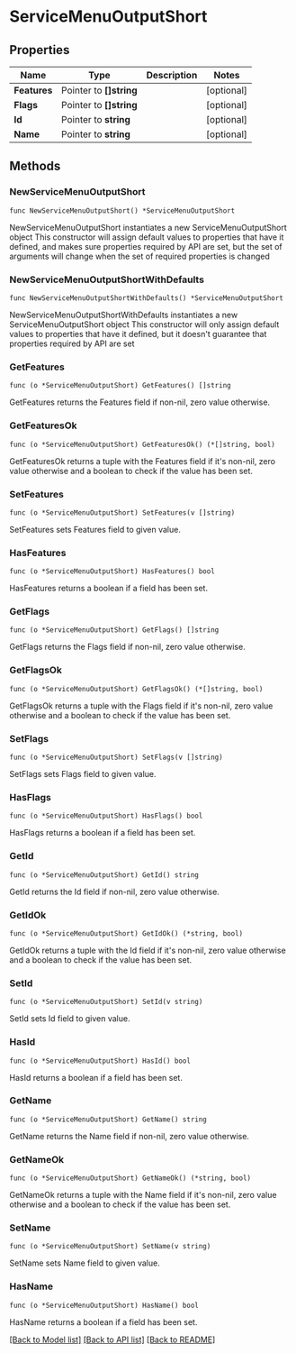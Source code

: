 # ServiceMenuOutputShort

## Properties

Name | Type | Description | Notes
------------ | ------------- | ------------- | -------------
**Features** | Pointer to **[]string** |  | [optional] 
**Flags** | Pointer to **[]string** |  | [optional] 
**Id** | Pointer to **string** |  | [optional] 
**Name** | Pointer to **string** |  | [optional] 

## Methods

### NewServiceMenuOutputShort

`func NewServiceMenuOutputShort() *ServiceMenuOutputShort`

NewServiceMenuOutputShort instantiates a new ServiceMenuOutputShort object
This constructor will assign default values to properties that have it defined,
and makes sure properties required by API are set, but the set of arguments
will change when the set of required properties is changed

### NewServiceMenuOutputShortWithDefaults

`func NewServiceMenuOutputShortWithDefaults() *ServiceMenuOutputShort`

NewServiceMenuOutputShortWithDefaults instantiates a new ServiceMenuOutputShort object
This constructor will only assign default values to properties that have it defined,
but it doesn't guarantee that properties required by API are set

### GetFeatures

`func (o *ServiceMenuOutputShort) GetFeatures() []string`

GetFeatures returns the Features field if non-nil, zero value otherwise.

### GetFeaturesOk

`func (o *ServiceMenuOutputShort) GetFeaturesOk() (*[]string, bool)`

GetFeaturesOk returns a tuple with the Features field if it's non-nil, zero value otherwise
and a boolean to check if the value has been set.

### SetFeatures

`func (o *ServiceMenuOutputShort) SetFeatures(v []string)`

SetFeatures sets Features field to given value.

### HasFeatures

`func (o *ServiceMenuOutputShort) HasFeatures() bool`

HasFeatures returns a boolean if a field has been set.

### GetFlags

`func (o *ServiceMenuOutputShort) GetFlags() []string`

GetFlags returns the Flags field if non-nil, zero value otherwise.

### GetFlagsOk

`func (o *ServiceMenuOutputShort) GetFlagsOk() (*[]string, bool)`

GetFlagsOk returns a tuple with the Flags field if it's non-nil, zero value otherwise
and a boolean to check if the value has been set.

### SetFlags

`func (o *ServiceMenuOutputShort) SetFlags(v []string)`

SetFlags sets Flags field to given value.

### HasFlags

`func (o *ServiceMenuOutputShort) HasFlags() bool`

HasFlags returns a boolean if a field has been set.

### GetId

`func (o *ServiceMenuOutputShort) GetId() string`

GetId returns the Id field if non-nil, zero value otherwise.

### GetIdOk

`func (o *ServiceMenuOutputShort) GetIdOk() (*string, bool)`

GetIdOk returns a tuple with the Id field if it's non-nil, zero value otherwise
and a boolean to check if the value has been set.

### SetId

`func (o *ServiceMenuOutputShort) SetId(v string)`

SetId sets Id field to given value.

### HasId

`func (o *ServiceMenuOutputShort) HasId() bool`

HasId returns a boolean if a field has been set.

### GetName

`func (o *ServiceMenuOutputShort) GetName() string`

GetName returns the Name field if non-nil, zero value otherwise.

### GetNameOk

`func (o *ServiceMenuOutputShort) GetNameOk() (*string, bool)`

GetNameOk returns a tuple with the Name field if it's non-nil, zero value otherwise
and a boolean to check if the value has been set.

### SetName

`func (o *ServiceMenuOutputShort) SetName(v string)`

SetName sets Name field to given value.

### HasName

`func (o *ServiceMenuOutputShort) HasName() bool`

HasName returns a boolean if a field has been set.


[[Back to Model list]](../README.md#documentation-for-models) [[Back to API list]](../README.md#documentation-for-api-endpoints) [[Back to README]](../README.md)


